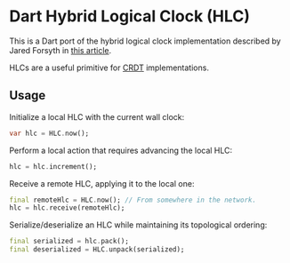 # Dart Hybrid Logical Clock (HLC)

This is a Dart port of the hybrid logical clock implementation described by Jared Forsyth in [this article](https://jaredforsyth.com/posts/hybrid-logical-clocks/).

HLCs are a useful primitive for [CRDT](https://crdt.tech/) implementations.

## Usage

Initialize a local HLC with the current wall clock:

```dart
var hlc = HLC.now();
```

Perform a local action that requires advancing the local HLC:

```dart
hlc = hlc.increment();
```

Receive a remote HLC, applying it to the local one:

```dart
final remoteHlc = HLC.now(); // From somewhere in the network.
hlc = hlc.receive(remoteHlc);
```

Serialize/deserialize an HLC while maintaining its topological ordering:

```dart
final serialized = hlc.pack();
final deserialized = HLC.unpack(serialized);
```
